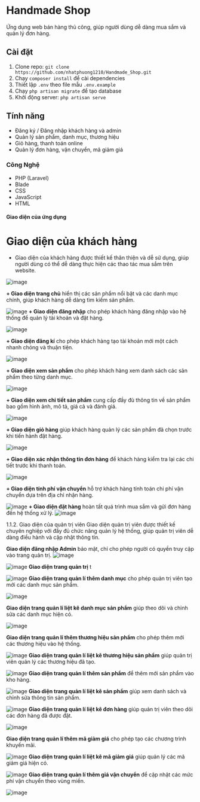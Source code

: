 # Handmade Shop
Ứng dụng web bán hàng thủ công, giúp người dùng dễ dàng mua sắm và quản lý đơn hàng.

## Cài đặt
1. Clone repo: `git clone https://github.com/nhatphuong1210/Handmade_Shop.git`  
2. Chạy `composer install` để cài dependencies  
3. Thiết lập `.env` theo file mẫu `.env.example`  
4. Chạy `php artisan migrate` để tạo database  
5. Khởi động server: `php artisan serve`

## Tính năng
- Đăng ký / Đăng nhập khách hàng và admin  
- Quản lý sản phẩm, danh mục, thương hiệu  
- Giỏ hàng, thanh toán online  
- Quản lý đơn hàng, vận chuyển, mã giảm giá

### Công Nghệ
- PHP (Laravel)
- Blade
- CSS
- JavaScript
- HTML
  
#### Giao diện của ứng dụng
# Giao diện của khách hàng
+ Giao diện của khách hàng được thiết kế thân thiện và dễ sử dụng, giúp người dùng có thể dễ dàng thực hiện các thao tác mua sắm trên website.
  
![image](https://github.com/user-attachments/assets/1610e624-44c8-415f-bd1b-27536aefb1f9)

**+ Giao diện trang chủ** hiển thị các sản phẩm nổi bật và các danh mục chính, giúp khách hàng dễ dàng tìm kiếm sản phẩm.

![image](https://github.com/user-attachments/assets/7129c6fa-eb6c-4829-8cf4-d3c727383217)
**+ Giao diện đăng nhập** cho phép khách hàng đăng nhập vào hệ thống để quản lý tài khoản và đặt hàng.

![image](https://github.com/user-attachments/assets/f8d3cc94-7377-49e1-b2e6-0d53f62aff60)

**+ Giao diện đăng kí** cho phép khách hàng tạo tài khoản mới một cách nhanh chóng và thuận tiện.

![image](https://github.com/user-attachments/assets/00896240-376f-4114-9a80-97c5e70a07dc)

**+ Giao diện xem sản phẩm** cho phép khách hàng xem danh sách các sản phẩm theo từng danh mục.

![image](https://github.com/user-attachments/assets/3bf674d4-a877-40e6-976e-d357f9018455)

**+ Giao diện xem chi tiết sản phẩm** cung cấp đầy đủ thông tin về sản phẩm bao gồm hình ảnh, mô tả, giá cả và đánh giá.

![image](https://github.com/user-attachments/assets/569f795d-345a-4e78-9e1c-e9952ab6c3e4)

**+ Giao diện giỏ hàng** giúp khách hàng quản lý các sản phẩm đã chọn trước khi tiến hành đặt hàng.

![image](https://github.com/user-attachments/assets/bcf3c820-7eb0-450a-b8bf-eca4dec01488)

**+ Giao diện xác nhận thông tin đơn hàng** để khách hàng kiểm tra lại các chi tiết trước khi thanh toán.

![image](https://github.com/user-attachments/assets/90219f93-496f-4929-a4a6-de9914ca7800)

**+ Giao diện tính phí vận chuyển** hỗ trợ khách hàng tính toán chi phí vận chuyển dựa trên địa chỉ nhận hàng.

![image](https://github.com/user-attachments/assets/16860215-06ca-44f0-bcc9-9a3ffab59821)
**+ Giao diện đặt hàng** hoàn tất quá trình mua sắm và gửi đơn hàng đến hệ thống xử lý.
![image](https://github.com/user-attachments/assets/08208480-74c4-41ac-8f3d-c48d0c60e589)


1.1.2. Giao diện của quản trị viên
Giao diện quản trị viên được thiết kế chuyên nghiệp với đầy đủ chức năng quản lý hệ thống, giúp quản trị viên dễ dàng điều hành và cập nhật thông tin.

**Giao diện đăng nhập Admin** bảo mật, chỉ cho phép người có quyền truy cập vào trang quản trị.
![image](https://github.com/user-attachments/assets/1addb0d9-314b-453c-a559-7c843c72495a)


![image](https://github.com/user-attachments/assets/0a8f222f-ac6b-4c10-b7d7-6e83ccb2a313)
**Giao diện trang quản trị** t

![image](https://github.com/user-attachments/assets/dc7db013-25ab-4582-bcfe-afdd4418de55)
**Giao diện trang quản lí thêm danh mục** cho phép quản trị viên tạo mới các danh mục sản phẩm.

![image](https://github.com/user-attachments/assets/8c21025c-23b0-4cb2-8f4d-fcc09d5cf984)

**Giao diện trang quản lí liệt kê danh mục sản phẩm** giúp theo dõi và chỉnh sửa các danh mục hiện có.

![image](https://github.com/user-attachments/assets/486e1873-b6de-41d3-bbcd-997226a1ae24)

**Giao diện trang quản lí thêm thương hiệu sản phẩm** cho phép thêm mới các thương hiệu vào hệ thống.

![image](https://github.com/user-attachments/assets/23dfbdb8-9d6d-4e31-92b9-792976c6eab2)
**Giao diện trang quản lí liệt kê thương hiệu sản phẩm** giúp quản trị viên quản lý các thương hiệu đã tạo.

![image](https://github.com/user-attachments/assets/aac01e8e-1172-41df-a84e-d58910a46cf2)
**Giao diện trang quản lí thêm sản phẩm** để thêm mới sản phẩm vào kho hàng.

![image](https://github.com/user-attachments/assets/d26cd4b0-168e-4e2f-bb5d-1abbff01ad30)
**Giao diện trang quản lí liệt kê sản phẩm** giúp xem danh sách và chỉnh sửa thông tin sản phẩm.

![image](https://github.com/user-attachments/assets/73ca5027-43a4-48d7-a2eb-a8cdd3c3bc89)
**Giao diện trang quản lí liệt kê đơn hàng** giúp quản trị viên theo dõi các đơn hàng đã được đặt.

![image](https://github.com/user-attachments/assets/72a6b16e-9a4c-443e-bd65-5a1e727b89fe)

**Giao diện trang quản lí thêm mã giảm giá** cho phép tạo các chương trình khuyến mãi.

![image](https://github.com/user-attachments/assets/32e17926-91f3-4262-af3c-397c171ce7bc)
**Giao diện trang quản lí liệt kê mã giảm giá** giúp quản lý các mã giảm giá hiện có.

![image](https://github.com/user-attachments/assets/7c5855c9-0004-4e82-b6a6-ac19642e1a65)
**Giao diện trang quản lí thêm giá vận chuyển** để cập nhật các mức phí vận chuyển theo vùng miền.

![image](https://github.com/user-attachments/assets/d783fe58-e46f-4128-87b8-df3037db98d4)
